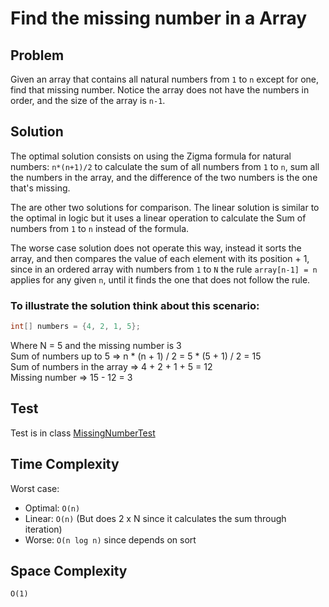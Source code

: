 # Find the missing number in a Array

## Problem
Given an array that contains all natural numbers from `1` to `n` except for one, find that missing number.
Notice the array does not have the numbers in order, and the size of the array is `n-1`.

## Solution

The optimal solution consists on using the Zigma formula for natural numbers: `n*(n+1)/2` to calculate the
sum of all numbers from `1` to `n`, sum all the numbers in the array, and the difference
of the two numbers is the one that's missing.

The are other two solutions for comparison. The linear solution is similar to the optimal in logic but it uses
a linear operation to calculate the Sum of numbers from `1` to `n` instead of the formula.

The worse case solution does not operate this way, instead it sorts the array, and then compares the value of each
element with its position + 1, since in an ordered array with numbers from `1` to `N` the rule `array[n-1] = n` applies
for any given `n`, until it finds the one that does not follow the rule.

### To illustrate the solution think about this scenario:

```java
int[] numbers = {4, 2, 1, 5};
```
Where N = 5 and the missing number is 3 <br/>
Sum of numbers up to 5 =\> n * (n + 1) / 2 = 5 * (5 + 1) / 2 = 15 <br/>
Sum of numbers in the array =\> 4 + 2 + 1 + 5 = 12 <br>
Missing number =\> 15 - 12 = 3

## Test

 Test is in class [MissingNumberTest](../../../../../../../test/java/com/ulisesbocchio/github/puzzles/missingnumber/MissingNumberTest.java)

## Time Complexity

Worst case:
 - Optimal: `O(n)`
 - Linear: `O(n)` (But does 2 x N since it calculates the sum through iteration)
 - Worse: `O(n log n)` since depends on sort

## Space Complexity

`O(1)`